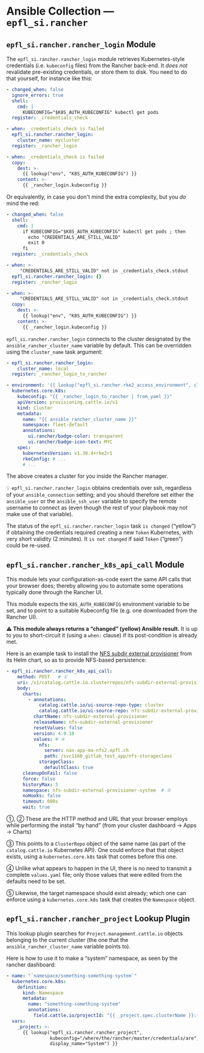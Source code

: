 # Ansible Collection — `epfl_si.rancher`

## `epfl_si.rancher.rancher_login` Module

The `epfl_si.rancher.rancher_login` module retrieves Kubernetes-style credentials (i.e. `kubeconfig` files) from the Rancher back-end. It *does not* revalidate pre-existing credentials, or store them to disk. You need to do that yourself, for instance like this:

```yaml
- changed_when: false
  ignore_errors: true
  shell:
    cmd: |
      KUBECONFIG="$K8S_AUTH_KUBECONFIG" kubectl get pods
  register: _credentials_check

- when: _credentials_check is failed
  epfl_si.rancher.rancher_login:
    cluster_name: mycluster
  register: _rancher_login

- when: _credentials_check is failed
  copy:
    dest: >-
      {{ lookup("env", "K8S_AUTH_KUBECONFIG") }}
    content: >-
      {{ _rancher_login.kubeconfig }}
```

Or equivalently, in case you don't mind the extra complexity, but you *do* mind the red:

```yaml
- changed_when: false
  shell:
    cmd: |
      if KUBECONFIG="$K8S_AUTH_KUBECONFIG" kubectl get pods ; then
        echo "CREDENTIALS_ARE_STILL_VALID"
        exit 0
      fi
  register: _credentials_check

- when: >-
     "CREDENTIALS_ARE_STILL_VALID" not in _credentials_check.stdout
  epfl_si.rancher.rancher_login: {}
  register: _rancher_login

- when: >-
     "CREDENTIALS_ARE_STILL_VALID" not in _credentials_check.stdout
  copy:
    dest: >-
      {{ lookup("env", "K8S_AUTH_KUBECONFIG") }}
    content: >-
      {{ _rancher_login.kubeconfig }}
```

`epfl_si.rancher.rancher_login` connects to the cluster designated by the `ansible_rancher_cluster_name` variable by default. This can be overridden using the `cluster_name` task argument:

```yaml
- epfl_si.rancher.rancher_login:
    cluster_name: local
  register: _rancher_login_to_rancher

- environment: '{{ lookup("epfl_si.rancher.rke2_access_environment", cluster_name="local") }}'
  kubernetes.core.k8s:
    kubeconfig: "{{ _rancher_login_to_rancher | from_yaml }}"
    apiVersion: provisioning.cattle.io/v1
    kind: Cluster
    metadata:
      name: "{{ ansible_rancher_cluster_name }}"
      namespace: fleet-default
      annotations:
        ui.rancher/badge-color: transparent
        ui.rancher/badge-icon-text: MYC
    spec:
      kubernetesVersion: v1.30.4+rke2r1
      rkeConfig: # ...
      # ...
```

The above creates a cluster for you inside the Rancher manager.

💡 `epfl_si.rancher.rancher_login` obtains credentials over ssh, regardless of your `ansible_connection` setting; and you should therefore set either the `ansible_user` or the `ansible_ssh_user` variable to specify the remote username to connect as (even though the rest of your playbook may not make use of that variable).

The status of the `epfl_si.rancher.rancher_login` task `is changed` (“yellow”) if obtaining the credentials required creating a new `Token` Kubernetes, with very short validity (2 minutes). It `is not changed` if said `Token` (“green”) could be re-used.

## `epfl_si.rancher.rancher_k8s_api_call` Module

This module lets your configuration-as-code exert the same API calls that your browser does; thereby allowing you to automate some operations typically done through the Rancher UI.

This module expects the `K8S_AUTH_KUBECONFIG` environment variable to be set, and to point to a suitable Kubeconfig file (e.g. one downloaded from the Rancher UI).

**⚠ This module always returns a “changed” (yellow) Ansible result.** It is up to you to short-circuit it (using a `when:` clause) if its post-condition is already met.

Here is an example task to install the [NFS subdir external provisioner](https://kubernetes-sigs.github.io/nfs-subdir-external-provisioner/) from its Helm chart, so as to provide NFS-based persistence:

```yaml
- epfl_si.rancher.rancher_k8s_api_call:
    method: POST   # ①
    uri: /v1/catalog.cattle.io.clusterrepos/nfs-subdir-external-provisioner?action=install   # ②
    body:
      charts:
        - annotations:
            catalog.cattle.io/ui-source-repo-type: cluster
            catalog.cattle.io/ui-source-repo: nfs-subdir-external-provisioner # ③
          chartName: nfs-subdir-external-provisioner
          releaseName: nfs-subdir-external-provisioner
          resetValues: false
          version: 4.0.18
          values: # ④
            nfs:
              server: nas-app-ma-nfs2.epfl.ch
              path: /svc1160_gitlab_test_app/nfs-storageclass
            storageClass:
              defaultClass: true
      cleanupOnFail: false
      force: false
      historyMax: 5
      namespace: nfs-subdir-external-provisioner-system  # ⑤
      noHooks: false
      timeout: 600s
      wait: true
```

①, ② These are the HTTP method and URL that your browser employs while performing the install “by hand” (from your cluster dashboard → Apps → Charts)

③ This points to a `ClusterRepo` object of the same name (as part of the `catalog.cattle.io` Kubernetes API). One could enforce that that object exists, using a `kubernetes.core.k8s` task that comes before this one.

④ Unlike what appears to happen in the UI, there is no need to transmit a complete `values.yaml` file; only those values that were edited from the defaults need to be set.

⑤ Likewise, the target namespace should exist already; which one can enforce using a `kubernetes.core.k8s` task that creates the `Namespace` object.

## `epfl_si.rancher.rancher_project` Lookup Plugin

This lookup plugin searches for `Project.management.cattle.io` objects belonging to the current cluster (the one that the `ansible_rancher_cluster_name` variable points to).

Here is how to use it to make a “system” namespace, as seen by the rancher dashboard:

```yaml
- name: "`namespace/something-something-system`"
  kubernetes.core.k8s:
    definition:
      kind: Namespace
      metadata:
        name: "something-something-system"
        annotations:
          field.cattle.io/projectId: "{{ _project.spec.clusterName }}:{{ _project.metadata.name }}"
  vars:
    _project: >-
      {{ lookup("epfl_si.rancher.rancher_project",
                kubeconfig="/where/the/rancher/master/credentials/are",
                display_name="System") }}
```
